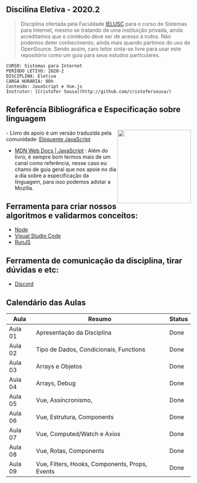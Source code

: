 ## Discilina Eletiva - 2020.2
> Disciplina ofertada pela Faculdade [IELUSC](https://faculdade.ielusc.br/cursos/graduacao/sistemas-para-internet/) para o curso de Sistemas para Internet, mesmo se tratando de uma instituição privada, ainda acreditamos que o contéudo deve ser de acesso á todos. Não podemos deter conhecimento, ainda mais quando partimos do uso de OpenSource. Sendo assim, caro leitor sinta-se livre para usar este repositório como um guia para seus estudos particulares.

```
CURSO: Sistemas para Internet
PERÍODO LETIVO: 2020-2 
DISCIPLINA: Eletiva
CARGA HORÁRIA: 80h
Conteúdo: JavaScript e Vue.js
Instrutor: [Cristofer Sousa](http://github.com/cristofersousa/)
```

## Referência Bibliográfica e Especificação sobre linguagem

<img src="https://braziljs.github.io/eloquente-javascript/assets/images/cover.png" width="200" align="right"> - Livro de apoio é um versão traduzida pela comunidade: [Eloquente JavaScript](https://braziljs.github.io/eloquente-javascript/)


- [MDN Web Docs | JavaScript](https://developer.mozilla.org/pt-BR/docs/Web/JavaScript/) :  Além do livro, é sempre bom termos mais de um canal como referência, nesse caso eu chamo de guia geral que nos apoie no dia a dia sobre a especificação da linguagem, para isso podemos adotar a Mozilla.

## Ferramenta para criar nossos algoritmos e validarmos conceitos: 
 - [Node](https://nodejs.org/en/)
 - [Visual Studio Code](https://code.visualstudio.com/)
 - [RunJS](https://runjs.dev/)

## Ferramenta de comunicação da disciplina, tirar dúvidas e etc:
 - [Discord](https://discord.gg/74KapY)

## Calendário das Aulas

|  Aula      |  Resumo                                             | Status | 
|---         |---                                                  |---     |
|  Aula 01   | Apresentação da Disciplina                          | Done   |
|  Aula 02   | Tipo de Dados, Condicionais, Functions              | Done   |
|  Aula 03   | Arrays e Objetos                                    | Done   |
|  Aula 04   | Arrays, Debug                                       | Done   |
|  Aula 05   | Vue,  Assíncronismo,                                | Done   |
|  Aula 06   | Vue, Estrutura, Components                          | Done   |
|  Aula 07   | Vue, Computed/Watch e Axios                         | Done   |
|  Aula 08   | Vue, Rotas, Components                              | Done   |
|  Aula 09   | Vue, Filters, Hooks, Components, Props, Events      | Done   |



